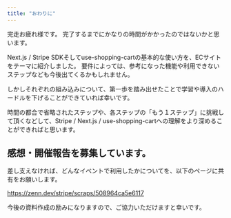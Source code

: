 ```yaml
---
title: "おわりに"
---
```


完走お疲れ様です。
完了するまでにかなりの時間がかかったのではないかと思います。

Next.js / Stripe SDKそしてuse-shopping-cartの基本的な使い方を、ECサイトをテーマに紹介しました。
要件によっては、参考になった機能や利用できないステップなども今後出てくるかもしれません。

しかしそれぞれの組み込みについて、第一歩を踏み出せたことで学習や導入のハードルを下げることができていれば幸いです。

時間の都合で省略されたステップや、各ステップの「もう１ステップ」に挑戦して頂くなどして、Stripe / Next.js / use-shopping-cartへの理解をより深めることができればと思います。

## 感想・開催報告を募集しています。

差し支えなければ、どんなイベントで利用したかについてを、以下のページに共有をお願いします。

https://zenn.dev/stripe/scraps/508964ca5e6117

今後の資料作成の励みになりますので、ご協力いただけますと幸いです。